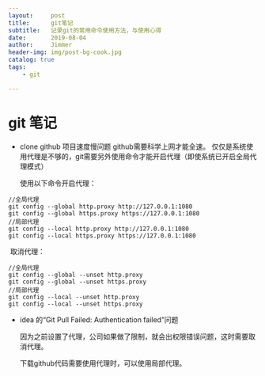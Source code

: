 ```yaml
---
layout:     post
title:      git笔记
subtitle:   记录git的常用命令使用方法，与使用心得
date:       2019-08-04
author:     Jimmer
header-img: img/post-bg-cook.jpg
catalog: true
tags:
    - git

---
```


# git 笔记



- clone github 项目速度慢问题
  github需要科学上网才能全速。
  仅仅是系统使用代理是不够的，git需要另外使用命令才能开启代理（即使系统已开启全局代理模式）

  使用以下命令开启代理：

```
//全局代理
git config --global http.proxy http://127.0.0.1:1080
git config --global https.proxy https://127.0.0.1:1080
//局部代理
git config --local http.proxy http://127.0.0.1:1080
git config --local https.proxy https://127.0.0.1:1080
```

​		取消代理：

```
//全局代理
git config --global --unset http.proxy
git config --global --unset https.proxy
//局部代理
git config --local --unset http.proxy
git config --local --unset https.proxy
```

- idea 的“Git Pull Failed: Authentication failed”问题

  因为之前设置了代理，公司如果做了限制，就会出权限错误问题，这时需要取消代理。

  下载github代码需要使用代理时，可以使用局部代理。